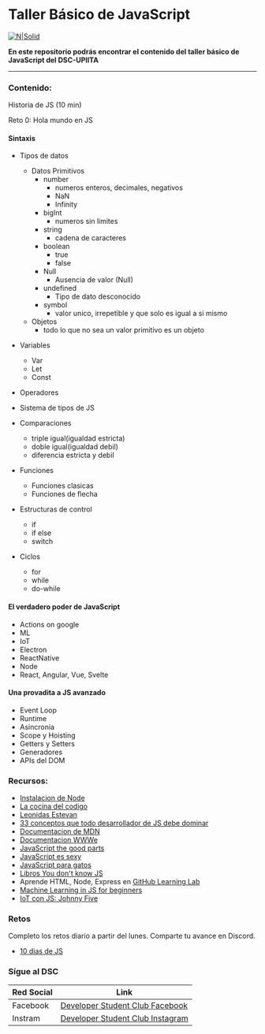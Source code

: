 # Taller Básico de JavaScript
[![N|Solid](https://res.cloudinary.com/startup-grind/image/upload/dpr_2.0,fl_sanitize/v1/gcs/platform-data-dsc/contentbuilder/logo_hPnue3j.svg)](https://dsc.community.dev/national-polytechnic-institute-of-mexico-upiita/)

**En este repositorio podrás encontrar el contenido del taller básico de JavaScript del DSC-UPIITA**

---

### Contenido:

Historia de JS (10 min)

Reto 0: Hola mundo en JS

#### Sintaxis
  - Tipos de datos
    - Datos Primitivos
      - number
        - numeros enteros, decimales, negativos
        - NaN
        - Infinity
      - bigInt
        - numeros sin limites
      - string
        - cadena de caracteres
      - boolean
        - true
        - false
      - Null
        - Ausencia de valor (Null)
      - undefined
        - Tipo de dato desconocido
      - symbol
        - valor unico, irrepetible y que solo es igual a si mismo
    - Objetos
      - todo lo que no sea un valor primitivo es un objeto
  - Variables
    - Var
    - Let
    - Const
  - Operadores
  - Sistema de tipos de JS
  - Comparaciones
    - triple igual(igualdad estricta)
    - doble igual(igualdad debil)
    - diferencia estricta y debil
  - Funciones
    - Funciones clasicas
    - Funciones de flecha

  - Estructuras de control
    - if
    - if else
    - switch
  - Ciclos
    - for
    - while
    - do-while

#### El verdadero poder de JavaScript
  - Actions on google
  - ML
  - IoT
  - Electron
  - ReactNative
  - Node
  - React, Angular, Vue, Svelte

#### Una provadita a JS avanzado
  - Event Loop
  - Runtime
  - Asincronia
  - Scope y Hoisting
  - Getters y Setters
  - Generadores
  - APIs del DOM

### Recursos:
  - [Instalacion de Node](https://fb.watch/1j-JZ3bg2i/)
  - [La cocina del codigo](https://www.youtube.com/c/LaCocinadelC%C3%B3digo)
  - [Leonidas Estevan](https://www.youtube.com/c/LeonidasEsteban)
  - [33 conceptos que todo desarrollador de JS debe dominar](https://github.com/leonardomso/33-js-concepts)
  - [Documentacion de MDN](https://developer.mozilla.org/es/docs/Web/JavaScript)
  - [Documentacion WWWe](https://www.w3schools.com/js/default.asp)
  - [JavaScript the good parts](https://www.youtube.com/watch?v=hQVTIJBZook&feature=youtu.be)
  - [JavaScript es sexy](https://javascriptissexy.com/)
  - [JavaScript para gatos](http://jsforcats.com/)
  - [Libros You don't know JS](https://github.com/getify/You-Dont-Know-JS)
  - Aprende HTML, Node, Express en [GitHub Learning Lab](https://lab.github.com/)
  - [Machine Learning in JS for beginners](https://thecodingtrain.com/learning/ml5/)
  - [IoT con JS: Johnny Five](http://johnny-five.io/)
  
### Retos
Completo los retos diario a partir del lunes. Comparte tu avance en Discord.
  - [10 dias de JS](https://www.hackerrank.com/domains/tutorials/10-days-of-javascript)

### Sígue al DSC
| Red Social | Link |
| ------ | ------ |
| Facebook| [Developer Student Club Facebook](https://www.facebook.com/dscipnupiita) |
| Instram | [Developer Student Club Instagram](https://www.instagram.com/dscipnupiita/) |
